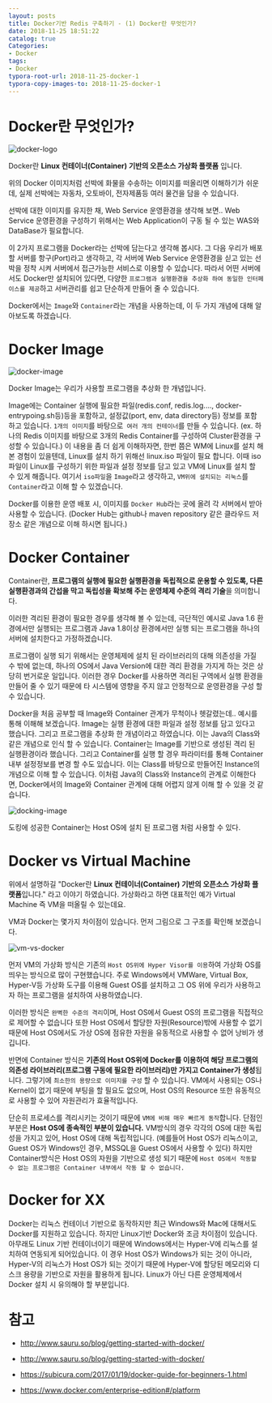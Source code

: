 ```yaml
---
layout: posts
title: Docker기반 Redis 구축하기 - (1) Docker란 무엇인가?
date: 2018-11-25 18:51:22
catalog: true
Categories:
- Docker
tags:
- Docker
typora-root-url: 2018-11-25-docker-1
typora-copy-images-to: 2018-11-25-docker-1
---
```




# Docker란 무엇인가?

![docker-logo](./docker-logo.png)

Docker란 **Linux 컨테이너(Container) 기반의 오픈소스 가상화 플랫폼** 입니다.

위의 Docker 이미지처럼 선박에 화물을 수송하는 이미지를 떠올리면 이해하기가 쉬운데, 실제 선박에는 자동차, 오토바이, 전자제품등 여러 물건을 담을 수 있습니다.

선박에 대한 이미지를 유지한 채, Web Service 운영환경을 생각해 보면..
Web Service 운영환경을 구성하기 위해서는 Web Application이 구동 될 수 있는 WAS와 DataBase가 필요합니다.

이 2가지 프로그램을 Docker라는 선박에 담는다고 생각해 봅시다.
그 다음 우리가 배포할 서버를 항구(Port)라고 생각하고, 
각 서버에 Web Service 운영환경을 싣고 있는 선박을 정착 시켜 서버에서 접근가능한 서비스로 이용할 수 있습니다. 따라서 어떤 서버에서도 Docker만 설치되어 있다면, 다양한 `프로그램과 실행환경을 추상화 하여 동일한 인터페이스를 제공`하고 서버관리를 쉽고 단순하게 만들어 줄 수 있습니다.

Docker에서는 `Image`와 `Container`라는 개념을 사용하는데, 이 두 가지 개념에 대해 알아보도록 하겠습니다.



# Docker Image

![docker-image](./docker-image.png)

Docker Image는 우리가 사용할 프로그램을 추상화 한 개념입니다.

Image에는 Container 실행에 필요한 파일(redis.conf, redis.log...., docker-entrypoing.sh등)등을 포함하고,
설정값(port, env, data directory등) 정보를 포함하고 있습니다.
`1개의 이미지`를 바탕으로` 여러 개의 컨테이너`를 만들 수 있습니다. 
(ex. 하나의 Redis 이미지를 바탕으로 3개의 Redis Container를 구성하여 Cluster환경을 구성할 수 있습니다.)
이 내용을 좀 더 쉽게 이해하자면, 한번 쯤은 WM에 Linux를 설치 해 본 경험이 있을텐데, Linux를 설치 하기 위해선 linux.iso 파일이 필요 합니다.
이때 iso파일이 Linux를 구성하기 위한 파일과 설정 정보를 담고 있고 VM에 Linux를 설치 할 수 있게 해줍니다.
여기서 `iso파일`을 `Image`라고 생각하고, `VM위에 설치되는 리눅스`를 `Container`라고 이해 할 수 있겠습니다.

Docker를 이용한 운영 배포 시, 이미지를 `Docker Hub`라는 곳에 올려 각 서버에서 받아 사용할 수 있습니다. 
(Docker Hub는 github나 maven repository 같은 클라우드 저장소 같은 개념으로 이해 하시면 됩니다.)



# Docker Container

Container란, **프로그램의 실행에 필요한 실행환경을 독립적으로 운용할 수 있도록, 다른 실행환경과의 간섭을 막고 독립성을 확보해 주는 운영체제 수준의 격리 기술**을 의미합니다.

이러한 격리된 환경이 필요한 경우를 생각해 볼 수 있는데, 극단적인 예시로 Java 1.6 환경에서만 실행되는 프로그램과 Java 1.8이상 환경에서만 실행 되는 프로그램을 하나의 서버에 설치한다고 가정하겠습니다.

프로그램이 실행 되기 위해서는 운영체제에 설치 된 라이브러리의 대해 의존성을 가질 수 밖에 없는데, 하나의 OS에서 Java Version에 대한 격리 환경을 가지게 하는 것은 상당히 번거로운 일입니다.
이러한 경우 Docker를 사용하면 격리된 구역에서 실행 환경을 만들어 줄 수 있기 때문에 타 시스템에 영향을 주지 않고 안정적으로 운영환경을 구성 할 수 있습니다.

Docker을 처음 공부할 때 Image와 Container 관계가 무척이나 헷갈렸는데.. 예시를 통해 이해해 보겠습니다.
Image는 실행 환경에 대한 파일과 설정 정보를 담고 있다고 했습니다. 그리고 프로그램을 추상화 한 개념이라고 하였습니다.
이는 Java의 Class와 같은 개념으로 인식 할 수 있습니다.
Container는 Image를 기반으로 생성된 격리 된 실행환경이라 했습니다. 그리고 Container를 실행 할 경우 파라미터를 통해 Container 내부 설정정보를 변경 할 수도 있습니다.
이는 Class를 바탕으로 만들어진 Instance의 개념으로 이해 할 수 있습니다.
이처럼 Java의 Class와 Instance의 관계로 이해한다면, Docker에서의 Image와 Container 관계에 대해 어렵지 않게 이해 할 수 있을 것 같습니다.

![docking-image](./docking-image.png)

도킹에 성공한 Container는 Host OS에 설치 된 프로그램 처럼 사용할 수 있다.



# Docker vs Virtual Machine

위에서 설명하길 "Docker란 **Linux 컨테이너(Container) 기반의 오픈소스 가상화 플랫폼**입니다." 라고 이야기 하였습니다.
가상화라고 하면 대표적인 예가 Virtual Machine 즉 VM을 떠올릴 수 있는데요.

VM과 Docker는 몇가지 차이점이 있습니다.
먼저 그림으로 그 구조를 확인해 보겠습니다.

![vm-vs-docker](./vm-vs-docker.png)

먼저 VM의 가상화 방식은 기존의 `Host OS위에 Hyper Visor를 이용`하여 가상화 OS를 띄우는 방식으로 많이 구현했습니다.
주로 Windows에서 VMWare, Virtual Box, Hyper-V등 가상화 도구를 이용해 Guest OS를 설치하고 그 OS 위에 우리가 사용하고자 하는 프로그램을 설치하여 사용하였습니다.

이러한 방식은 `완벽한 수준의 격리`이며, Host OS에서 Guest OS의 프로그램을 직접적으로 제어할 수 없습니다
또한 Host OS에서 할당한 자원(Resource)밖에 사용할 수 없기 때문에 Host OS에서도 가상 OS에 점유한 자원을 유동적으로 사용할 수 없어 낭비가 생깁니다.

반면에 Container 방식은 **기존의 Host OS위에 Docker를 이용하여 해당 프로그램의 의존성 라이브러리(프로그램 구동에 필요한 라이브러리)만 가지고 Container가 생성**됩니다. 그렇기에 `최소한의 용량으로 이미지를 구성` 할 수 있습니다.
VM에서 사용되는 OS나 Kernel이 없기 때문에 부팅을 할 필요도 없으며, Host OS의 Resource 또한 유동적으로 사용할 수 있어 자원관리가 효율적입니다.

단순히 프로세스를 격리시키는 것이기 때문에 `VM에 비해 매우 빠르게 동작`합니다.
단점인 부분은 **Host OS에 종속적인 부분이 있습니다.** 
VM방식의 경우 각각의 OS에 대한 독립성을 가지고 있어, Host OS에 대해 독립적입니다. (예를들어 Host OS가 리눅스이고, Guest OS가 Windows인 경우, MSSQL을 Guest OS에서 사용할 수 있다)
하지만 Container방식은 Host OS의 자원을 기반으로 생성 되기 때문에 `Host OS에서 작동할 수 없는 프로그램은 Container 내부에서 작동 할 수 없습니다.`



# Docker for XX

Docker는 리눅스 컨테이너 기반으로 동작하지만 최근 Windows와 Mac에 대해서도 Docker를 지원하고 있습니다.
하지만 Linux기반 Docker와 조금 차이점이 있습니다.
아무래도 Linux 기반 컨테이너이기 때문에 Windows에서는 Hyper-V에 리눅스를 설치하여 연동되게 되어있습니다.
이 경우 Host OS가 Windows가 되는 것이 아니라, Hyper-V의 리눅스가 Host OS가 되는 것이기 때문에 Hyper-V에 할당된 메모리와 디스크 용량을 기반으로 자원을 활용하게 됩니다.
Linux가 아닌 다른 운영체제에서 Docker 설치 시 유의해야 할 부분입니다.



# 참고

* <http://www.sauru.so/blog/getting-started-with-docker/>

* <http://www.sauru.so/blog/getting-started-with-docker/>     
* <https://subicura.com/2017/01/19/docker-guide-for-beginners-1.html>

* <https://www.docker.com/enterprise-edition#/platform>

